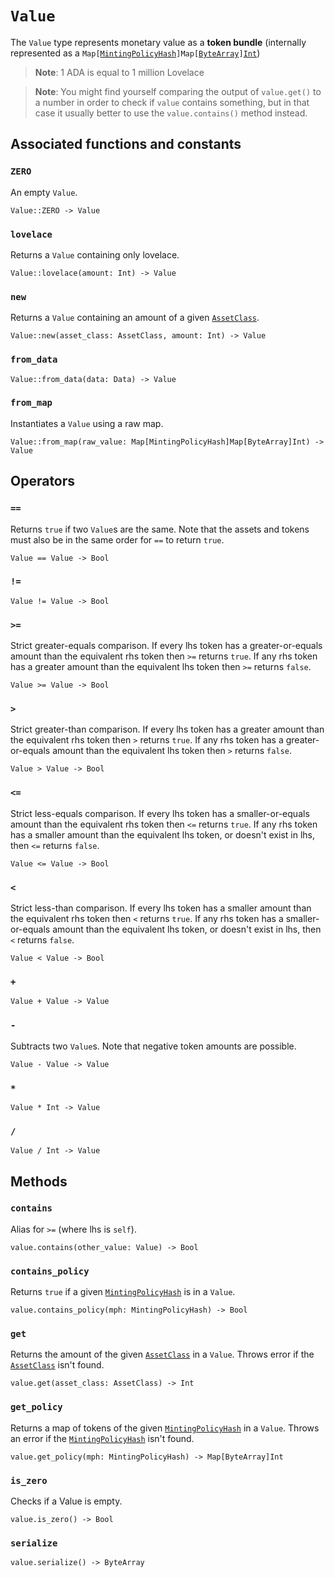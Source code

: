 # `Value`

The `Value` type represents monetary value as a **token bundle** (internally represented as a `Map[`[`MintingPolicyHash`](./mintingpolicyhash.md)`]Map[`[`ByteArray`](./bytearray.md)`]`[`Int`](./int.md))

>**Note**: 1 ADA is equal to 1 million Lovelace

>**Note**: You might find yourself comparing the output of `value.get()` to a number in order to check if `value` contains something, but in that case it usually better to use the `value.contains()` method instead.

## Associated functions and constants

### `ZERO`

An empty `Value`.

```helios
Value::ZERO -> Value
```

### `lovelace`

Returns a `Value` containing only lovelace.

```helios
Value::lovelace(amount: Int) -> Value
```

### `new`

Returns a `Value` containing an amount of a given [`AssetClass`](./assetclass.md).

```helios
Value::new(asset_class: AssetClass, amount: Int) -> Value
```

### `from_data`

```helios
Value::from_data(data: Data) -> Value
```

### `from_map`

Instantiates a `Value` using a raw map.

```helios
Value::from_map(raw_value: Map[MintingPolicyHash]Map[ByteArray]Int) -> Value
```

## Operators

### `==`

Returns `true` if two `Value`s are the same. Note that the assets and tokens must also be in the same order for `==` to return `true`.

```helios
Value == Value -> Bool
```

### `!=`

```helios
Value != Value -> Bool
```

### `>=`

Strict greater-equals comparison. If every lhs token has a greater-or-equals amount than the equivalent rhs token then `>=` returns `true`. If any rhs token has a greater amount than the equivalent lhs token then `>=` returns `false`.

```helios
Value >= Value -> Bool
```

### `>`

Strict greater-than comparison. If every lhs token has a greater amount than the equivalent rhs token then `>` returns `true`. If any rhs token has a greater-or-equals amount than the equivalent lhs token then `>` returns `false`.

```helios
Value > Value -> Bool
```

### `<=`

Strict less-equals comparison. If every lhs token has a smaller-or-equals amount than the equivalent rhs token then `<=` returns `true`. If any rhs token has a smaller amount than the equivalent lhs token, or doesn't exist in lhs, then `<=` returns `false`.

```helios
Value <= Value -> Bool
```

### `<`

Strict less-than comparison. If every lhs token has a smaller amount than the equivalent rhs token then `<` returns `true`. If any rhs token has a smaller-or-equals amount than the equivalent lhs token, or doesn't exist in lhs, then `<` returns `false`.

```helios
Value < Value -> Bool
```

### `+`

```helios
Value + Value -> Value
```

### `-`

Subtracts two `Value`s. Note that negative token amounts are possible.

```helios
Value - Value -> Value
```

### `*`

```helios
Value * Int -> Value
```

### `/`

```helios
Value / Int -> Value
```

## Methods

### `contains`

Alias for `>=` (where lhs is `self`).

```helios
value.contains(other_value: Value) -> Bool
```

### `contains_policy`

Returns `true` if a given [`MintingPolicyHash`](./mintingpolicyhash.md) is in a `Value`.

```helios
value.contains_policy(mph: MintingPolicyHash) -> Bool
```

### `get`

Returns the amount of the given [`AssetClass`](./assetclass.md) in a `Value`. Throws error if the [`AssetClass`](./assetclass.md) isn't found.

```helios
value.get(asset_class: AssetClass) -> Int
```

### `get_policy`

Returns a map of tokens of the given [`MintingPolicyHash`](./mintingpolicyhash.md) in a `Value`. Throws an error if the [`MintingPolicyHash`](./mintingpolicyhash.md) isn't found.

```helios
value.get_policy(mph: MintingPolicyHash) -> Map[ByteArray]Int
```

### `is_zero`

Checks if a Value is empty.

```helios
value.is_zero() -> Bool
```

### `serialize`

```helios
value.serialize() -> ByteArray
```